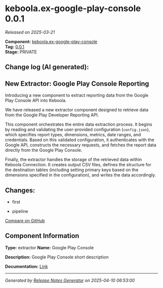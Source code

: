 #  keboola.ex-google-play-console 0.0.1

_Released on 2025-03-21_

**Component:** [keboola.ex-google-play-console](https://github.com/keboola/component-google-play-console)  
**Tag:** [0.0.1](https://github.com/keboola/component-google-play-console/releases/tag/0.0.1)  
**Stage:** PRIVATE


## Change log (AI generated):
## New Extractor: Google Play Console Reporting
Introducing a new component to extract reporting data from the Google Play Console API into Keboola.

We have released a new extractor component designed to retrieve data from the Google Play Developer Reporting API.

This component orchestrates the entire data extraction process. It begins by reading and validating the user-provided configuration (`config.json`), which specifies report types, dimensions, metrics, date ranges, and credentials. Based on this validated configuration, it authenticates with the Google API, constructs the necessary requests, and fetches the report data directly from the Google Play Console.

Finally, the extractor handles the storage of the retrieved data within Keboola Connection. It creates output CSV files, defines the structure for the destination tables (including setting primary keys based on the dimensions specified in the configuration), and writes the data accordingly.



## Changes:



- first 




- pipeline 





[Compare on GitHub](https://github.com/keboola/component-google-play-console/compare/initial...0.0.1)



## Component Information
**Type:** extractor
**Name:** Google Play Console

**Description:** Google Play Console short description


**Documentation:** [Link](https://github.com/keboola/component-google-play-console/blob/master/README.md)



---
_Generated by [Release Notes Generator](https://github.com/keboola/release-notes-generator)
on 2025-04-10 06:53:00_